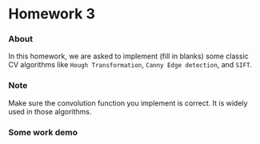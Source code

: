 # Homework 3
### About
In this homework, we are asked to implement (fill in blanks) some classic CV algorithms like `Hough Transformation`, `Canny Edge detection`, 
and `SIFT`.

### Note
Make sure the convolution function you implement is correct. It is widely used in those algorithms.

### Some work demo
